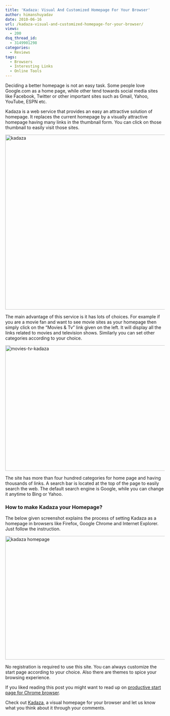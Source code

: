 ```yaml
---
title: 'Kadaza: Visual And Customized Homepage For Your Browser'
author: himanshuyadav
date: 2010-06-16
url: /kadaza-visual-and-customized-homepage-for-your-browser/
views:
  - 200
dsq_thread_id:
  - 3149901298
categories:
  - Reviews
tags:
  - Browsers
  - Interesting Links
  - Online Tools
---
```

Deciding a better homepage is not an easy task. Some people love Google.com as a home page, while other tend towards social media sites like Facebook, Twitter or other important sites such as Gmail, Yahoo, YouTube, ESPN etc.

Kadaza is a web service that provides an easy an attractive solution of homepage. It replaces the current homepage by a visually attractive homepage having many links in the thumbnail form. You can click on those thumbnail to easily visit those sites.

<img class="wp-image-51095" style="border-width: 0px" src="http://cdn.devilsworkshop.org/files/2010/06/kadaza.png" border="0" alt="kadaza" width="594" height="553" />

The main advantage of this service is it has lots of choices. For example if you are a movie fan and want to see movie sites as your homepage then simply click on the “Movies & Tv” link given on the left. It will display all the links related to movies and television shows. Similarly you can set other categories according to your choice.

<img style="border-width: 0px" src="http://cdn.devilsworkshop.org/files/2010/06/moviestvkadaza.png" border="0" alt="movies-tv-kadaza" width="594" height="397" />

The site has more than four hundred categories for home page and having thousands of links. A search bar is located at the top of the page to easily search the web. The default search engine is Google, while you can change it anytime to Bing or Yahoo.

### **How to make Kadaza your Homepage?**

The below given screenshot explains the process of setting Kadaza as a homepage in browsers like Firefox, Google Chrome and Internet Explorer. Just follow the instruction.

<img style="border-width: 0px" src="http://cdn.devilsworkshop.org/files/2010/06/kadazahomepage.png" border="0" alt="kadaza homepage" width="539" height="391" />

No registration is required to use this site. You can always customize the start page according to your choice. Also there are themes to spice your browsing experience.

If you liked reading this post you might want to read up on [productive start page for Chrome browser][1].

Check out <a href="http://www.kadaza.com" onclick="_gaq.push(['_trackEvent', 'outbound-article', 'http://www.kadaza.com', 'Kadaza']);" >Kadaza</a>, a visual homepage for your browser and let us know what you think about it through your comments.

 [1]: http://devilsworkshop.org/get-a-productive-start-page-for-chrome/ "productive start page for Chrome browser"
